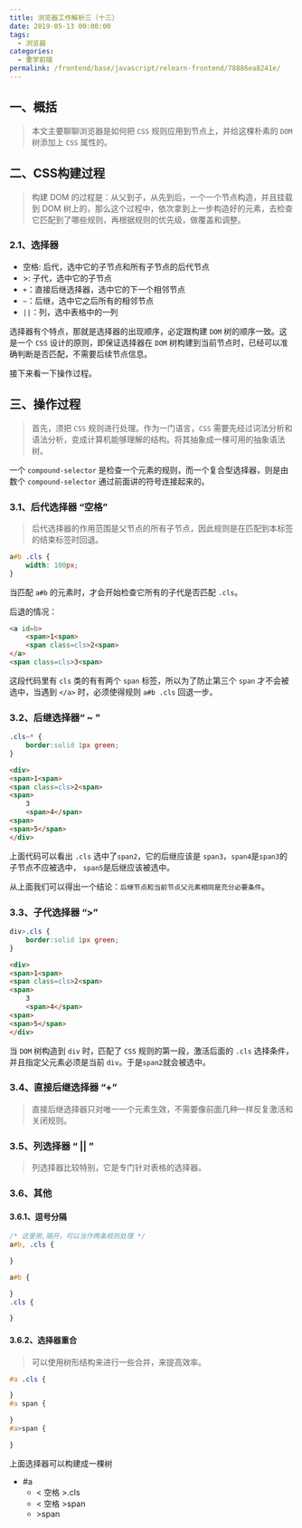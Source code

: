 ```yaml
---
title: 浏览器工作解析三（十三）
date: 2019-05-13 00:00:00
tags: 
  - 浏览器
categories: 
  - 重学前端
permalink: /frontend/base/javascript/relearn-frontend/78886ea8241e/
---
```


## 一、概括

> 本文主要聊聊浏览器是如何把  `CSS` 规则应用到节点上，并给这棵朴素的 `DOM` 树添加上 `CSS` 属性的。

## 二、CSS构建过程

> 构建 DOM 的过程是：从父到子，从先到后，一个一个节点构造，并且挂载到 DOM 树上的，那么这个过程中，依次拿到上一步构造好的元素，去检查它匹配到了哪些规则，再根据规则的优先级，做覆盖和调整。

### 2.1、选择器

- 空格: 后代，选中它的子节点和所有子节点的后代节点
- &gt;: 子代，选中它的子节点
- `+`：直接后继选择器，选中它的下一个相邻节点
- `~`：后继，选中它之后所有的相邻节点
- `||`：列，选中表格中的一列

选择器有个特点，那就是选择器的出现顺序，必定跟构建 `DOM` 树的顺序一致。这是一个 `CSS` 设计的原则，即保证选择器在 `DOM` 树构建到当前节点时，已经可以准确判断是否匹配，不需要后续节点信息。

接下来看一下操作过程。
  
## 三、操作过程

> 首先，须把 `CSS` 规则进行处理。作为一门语言，`CSS` 需要先经过词法分析和语法分析，变成计算机能够理解的结构。将其抽象成一棵可用的抽象语法树。

一个 `compound-selector` 是检查一个元素的规则，而一个复合型选择器，则是由数个 `compound-selector` 通过前面讲的符号连接起来的。

### 3.1、后代选择器 “空格”

> 后代选择器的作用范围是父节点的所有子节点，因此规则是在匹配到本标签的结束标签时回退。

```css
a#b .cls {
    width: 100px;
}
```

当匹配 `a#b` 的元素时，才会开始检查它所有的子代是否匹配 `.cls`。

后退的情况：

```html
<a id=b>
    <span>1<span>
    <span class=cls>2<span>
</a>
<span class=cls>3<span>
```

这段代码里有 `cls` 类的有有两个 `span` 标签，所以为了防止第三个 `span` 才不会被选中，当遇到 `</a>` 时，必须使得规则 `a#b .cls` 回退一步。

### 3.2、后继选择器“ ~ ”

```css
.cls~* {
    border:solid 1px green;
}
```

```html
<div>
<span>1<span>
<span class=cls>2<span>
<span>
    3
    <span>4</span>
<span>
<span>5</span>
</div>

```

上面代码可以看出 `.cls` 选中了`span2`，它的后继应该是 `span3`，`span4`是`span3`的子节点不应被选中， `span5`是后继应该被选中。

从上面我们可以得出一个结论：`后继节点和当前节点父元素相同是充分必要条件`。

### 3.3、子代选择器 “>”

```css
div>.cls {
    border:solid 1px green;
}
```

```html
<div>
<span>1<span>
<span class=cls>2<span>
<span>
    3
    <span>4</span>
<span>
<span>5</span>
</div>
```

当 `DOM` 树构造到 `div` 时，匹配了 `CSS` 规则的第一段，激活后面的 `.cls` 选择条件，并且指定父元素必须是当前 `div`。于是`span2`就会被选中。

### 3.4、直接后继选择器 “+”

> 直接后继选择器只对唯一一个元素生效，不需要像前面几种一样反复激活和关闭规则。

### 3.5、列选择器 “ || ”

> 列选择器比较特别，它是专门针对表格的选择器。

### 3.6、其他

#### 3.6.1、逗号分隔

```css
/* 这里用,隔开，可以当作两条规则处理 */
a#b, .cls {

}
```

```css
a#b {

}
.cls {

}
```

#### 3.6.2、选择器重合

> 可以使用树形结构来进行一些合并，来提高效率。

```css
#a .cls {

}
#a span {

}
#a>span {

}
```

上面选择器可以构建成一棵树

- #a
  - &lt; 空格 &gt;.cls
  - &lt; 空格 &gt;span
  - &gt;span
